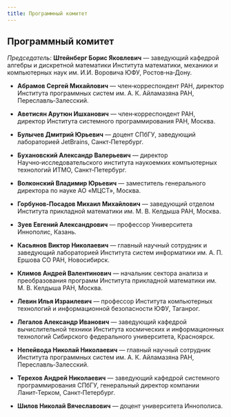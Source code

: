 ```yaml
---
title: Программный комитет
---
```


## Программный комитет

*Председатель*: **Штейнберг Борис Яковлевич** — заведующий кафедрой алгебры и дискретной математики Института математики, механики и компьютерных наук им. И.И. Воровича ЮФУ, Ростов‑на‑Дону.

* **Абрамов Сергей Михайлович** — член‑корреспондент РАН, директор Института программных систем им. А. К. Айламазяна РАН, Переславль‑Залесский.

* **Аветисян Арутюн Ишханович** — член‑корреспондент РАН, директор Института системного программирования РАН, Москва.

* **Булычев Дмитрий Юрьевич** — доцент СПбГУ, заведующий лабораторией JetBrains, Санкт‑Петербург.

* **Бухановский Александр Валерьевич** —  директор Научно‑исследовательского института наукоемких компьютерных технологий ИТМО, Санкт‑Петербург.

* **Волконский Владимир Юрьевич** — заместитель генерального директора по науке АО «МЦСТ», Москва.      

* **Горбунов‑Посадов Михаил Михайлович** — заведующий отделом Института прикладной математики им. М. В. Келдыша РАН, Москва.

* **Зуев Евгений Александрович** — профессор Университета Иннополис, Казань.

* **Касьянов Виктор Николаевич** — главный научный сотрудник и заведующий лабораторией Института систем информатики им. А. П. Ершова СО РАН, Новосибирск.

* **Климов Андрей Валентинович** — начальник сектора анализа и преобразования программ
Института прикладной математики им. М. В. Келдыша РАН, Москва.

* **Левин Илья Израилевич** — профессор Института компьютерных технологий и информационной безопасности ЮФУ, Таганрог.

* **Легалов Александр Иванович** —  заведующий кафедрой вычислительной техники Института космических и информационных технологий Сибирского федерального университета, Красноярск.

* **Непейвода Николай Николаевич**  —  главный научный сотрудник Института программных систем им. А. К. Айламазяна РАН, Переславль‑Залесский.

* **Терехов Андрей Николаевич** — заведующий кафедрой системного программирования СПбГУ, генеральный директор компании Ланит‑Терком, Санкт‑Петербург.

* **Шилов Николай Вячеславович** — доцент университета Иннополиса.

